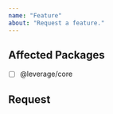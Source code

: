 ```yaml
---
name: "Feature"
about: "Request a feature."
---
```


<!--
Thanks for creating a ticket! Please fill out this file with
information about the problem you are encountering.

NOTE: In this file, you will see HTML comments that contain some special
text. Please DO NOT remove these comments. They are there to be
processed automatically.
-->

<!-- @type: feature -->

## Affected Packages

<!-- @region: affected -->

<!--
For packages that this ticket affects, please replace its
"[ ]" with "[x]".
-->

-   [ ] @leverage/core

<!-- @endregion: affected -->

## Request

<!-- Please explain your feature request. -->
